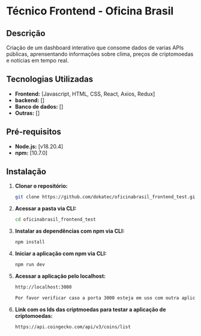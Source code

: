 # Técnico Frontend - Oficina Brasil

## Descrição

Criação de um dashboard interativo que consome dados de varias APIs públicas, aprensentando informações sobre clima, preços de criptomoedas e notícias em tempo real.

## Tecnologias Utilizadas

- **Frontend:** [Javascript, HTML, CSS, React, Axios, Redux]
- **backend:** []
- **Banco de dados:** []
- **Outras:** []

## Pré-requisitos

- **Node.js:** [v18.20.4]
- **npm:** [10.7.0]


## Instalação

1. **Clonar o repositório:**

   ```bash
   git clone https://github.com/dokatec/oficinabrasil_frontend_test.git

   ```

2. **Acessar a pasta via CLI:**

   ```bash
   cd oficinabrasil_frontend_test

   ```

3. **Instalar as dependências com npm via CLI:**

   ```bash
   npm install

   ```

4. **Iniciar a aplicação com npm via CLI:**

   ```bash
   npm run dev

   ```

5. **Acessar a aplicação pelo localhost:**

   ```bash
   http://localhost:3000

   Por favor verificar caso a porta 3000 esteja em uso com outra aplicação o proprio CLI irá informar a porta padrão.

   ```   

5. **Link com os Ids das criptmoedas para testar a aplicação de criptomoedas:**

   ```bash
   https://api.coingecko.com/api/v3/coins/list
   
   ```